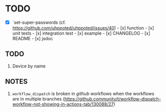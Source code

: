 # TODO

- [x] `set-super-passwords (cf. https://github.com/uhppoted/uhppoted/issues/40)
      - [x] function
      - [x] unit tests
      - [x] integration test
      - [x] example
      - [x] CHANGELOG
      - [x] README
      - [x] jsdoc

## TODO

1. Device by name

## NOTES

1. `workflow_dispatch` is broken in _github_ workflows when the workflows are in multiple
    branches (https://github.community/t/workflow-dispatch-workflow-not-showing-in-actions-tab/130088/27)
